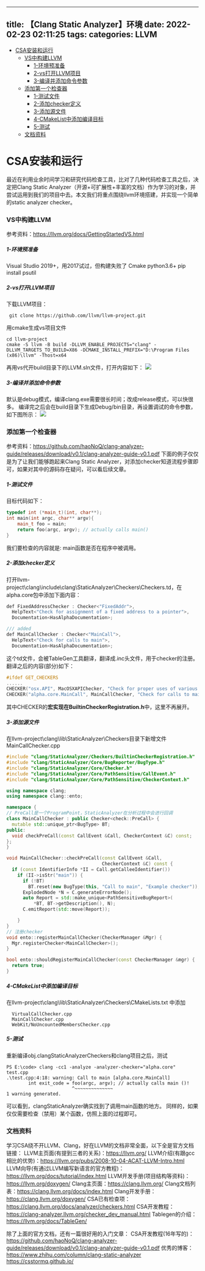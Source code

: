 
---
title: 【Clang Static Analyzer】环境 
date: 2022-02-23 02:11:25
tags:
categories: LLVM
---

- [CSA安装和运行](#CSA%E5%AE%89%E8%A3%85%E5%92%8C%E8%BF%90%E8%A1%8C)
    - [VS中构建LLVM](#VS%E4%B8%AD%E6%9E%84%E5%BB%BALLVM)
        - [1-环境预准备](#1-%E7%8E%AF%E5%A2%83%E9%A2%84%E5%87%86%E5%A4%87)
        - [2-vs打开LLVM项目](#2-vs%E6%89%93%E5%BC%80LLVM%E9%A1%B9%E7%9B%AE)
        - [3-编译并添加命令参数](#3-%E7%BC%96%E8%AF%91%E5%B9%B6%E6%B7%BB%E5%8A%A0%E5%91%BD%E4%BB%A4%E5%8F%82%E6%95%B0)
    - [添加第一个检查器](#%E6%B7%BB%E5%8A%A0%E7%AC%AC%E4%B8%80%E4%B8%AA%E6%A3%80%E6%9F%A5%E5%99%A8)
        - [1-测试文件](#1-%E6%B5%8B%E8%AF%95%E6%96%87%E4%BB%B6)
        - [2-添加checker定义](#2-%E6%B7%BB%E5%8A%A0checker%E5%AE%9A%E4%B9%89)
        - [3-添加源文件](#3-%E6%B7%BB%E5%8A%A0%E6%BA%90%E6%96%87%E4%BB%B6)
        - [4-CMakeList中添加编译目标](#4-CMakeList%E4%B8%AD%E6%B7%BB%E5%8A%A0%E7%BC%96%E8%AF%91%E7%9B%AE%E6%A0%87)
        - [5-测试](#5-%E6%B5%8B%E8%AF%95)
    - [文档资料](#%E6%96%87%E6%A1%A3%E8%B5%84%E6%96%99)
      
# CSA安装和运行
最近在利用业余时间学习和研究代码检查工具，比对了几种代码检查工具之后，决定把Clang Static Analyzer（开源+可扩展性+丰富的文档）作为学习的对象，并尝试运用到我们的项目中去。本文我们将重点围绕llvm环境搭建，并实现一个简单的static analyzer checker。

### VS中构建LLVM
参考资料：https://llvm.org/docs/GettingStartedVS.html
##### 1-环境预准备
 Visual Studio 2019+，用2017试过，但构建失败了
 Cmake
 python3.6+
 pip install psutil
##### 2-vs打开LLVM项目
 下载LLVM项目：
 ```shell
  git clone https://github.com/llvm/llvm-project.git
 ```
 用cmake生成vs项目文件
```shell
cd llvm-project
cmake -S llvm -B build -DLLVM_ENABLE_PROJECTS="clang" -DLLVM_TARGETS_TO_BUILD=X86 -DCMAKE_INSTALL_PREFIX="D:\Program Files (x86)\llvm" -Thost=x64
```
再用vs代开build目录下的LLVM.sln文件，打开内容如下：
![](Images\LLVM_vs.png)

##### 3-编译并添加命令参数
默认是debug模式，编译clang.exe需要很长时间；改成release模式，可以快很多。
编译完之后会在build目录下生成Debug/bin目录，再设置调试的命令参数，如下图所示：
![](Images\llvm_compile.png)

### 添加第一个检查器
参考资料：https://github.com/haoNoQ/clang-analyzer-guide/releases/download/v0.1/clang-analyzer-guide-v0.1.pdf
下面的例子仅仅是为了让我们能够跑起来Clang Static Analyzer，对添加checker知道流程步骤即可，如果对其中的源码存在疑问，可以看后续文章。

##### 1-测试文件
目标代码如下：
```c++
typedef int (*main_t)(int, char**);
int main(int argc, char** argv){
    main_t foo = main;
    return foo(argc, argv); // actually calls main()
}
```
我们要检查的内容就是: main函数是否在程序中被调用。

##### 2-添加checker定义
打开llvm-project\clang\include\clang\StaticAnalyzer\Checkers\Checkers.td，在alpha.core包中添加下面内容：
```C++
def FixedAddressChecker : Checker<"FixedAddr">,
  HelpText<"Check for assignment of a fixed address to a pointer">,
  Documentation<HasAlphaDocumentation>;

/// added
def MainCallChecker : Checker<"MainCall">,
  HelpText<"Check for calls to main">,
  Documentation<HasAlphaDocumentation>;
```
这个td文件，会被TableGen工具翻译，翻译成.inc头文件，用于checker的注册。
翻译之后的内容(部分)如下：
```c++
#ifdef GET_CHECKERS
......
CHECKER("osx.API", MacOSXAPIChecker, "Check for proper uses of various Apple APIs", "https://clang-analyzer.llvm.org/available_checks.html#osx.API", false)
CHECKER("alpha.core.MainCall", MainCallChecker, "Check for calls to main", "https://clang-analyzer.llvm.org/alpha_checks.html#alpha.core.MainCall", false)
```
其中CHECKER的**宏实现在BuiltinCheckerRegistration.h**中，这里不再展开。

##### 3-添加源文件
在llvm-project\clang\lib\StaticAnalyzer\Checkers目录下新增文件MainCallChecker.cpp
```c++
#include "clang/StaticAnalyzer/Checkers/BuiltinCheckerRegistration.h"
#include "clang/StaticAnalyzer/Core/BugReporter/BugType.h"
#include "clang/StaticAnalyzer/Core/Checker.h"
#include "clang/StaticAnalyzer/Core/PathSensitive/CallEvent.h"
#include "clang/StaticAnalyzer/Core/PathSensitive/CheckerContext.h"

using namespace clang;
using namespace clang::ento;

namespace {
// PreCall是一个ProgramPoint，StaticAnalyzer在分析过程中会进行回调
class MainCallChecker : public Checker<check::PreCall> {
  mutable std::unique_ptr<BugType> BT;
public:
  void checkPreCall(const CallEvent &Call, CheckerContext &C) const;
};
}

void MainCallChecker::checkPreCall(const CallEvent &Call,
                                   CheckerContext &C) const {
  if (const IdentifierInfo *II = Call.getCalleeIdentifier())
    if (II->isStr("main")) {
      if (!BT) 
        BT.reset(new BugType(this, "Call to main", "Example checker"));
      ExplodedNode *N = C.generateErrorNode();
      auto Report = std::make_unique<PathSensitiveBugReport>(
          *BT, BT->getDescription(), N);
      C.emitReport(std::move(Report));

    }
}
// 注册checker
void ento::registerMainCallChecker(CheckerManager &Mgr) {
  Mgr.registerChecker<MainCallChecker>();
}

bool ento::shouldRegisterMainCallChecker(const CheckerManager &mgr) {
  return true;
}
```
##### 4-CMakeList中添加编译目标
在llvm-project\clang\lib\StaticAnalyzer\Checkers\CMakeLists.txt 中添加
```shell
  VirtualCallChecker.cpp
  MainCallChecker.cpp
  WebKit/NoUncountedMembersChecker.cpp
```
##### 5-测试
重新编译obj.clangStaticAnalyzerCheckers和clang项目之后，测试
```shell
PS E:\code> clang -cc1 -analyze -analyzer-checker="alpha.core" test.cpp
.\test.cpp:4:18: warning: Call to main [alpha.core.MainCall]
        int exit_code = foo(argc, argv); // actually calls main ()!
                        ^~~~~~~~~~~~~~~
1 warning generated.
```
可以看到，clangStaticAnalyzer确实找到了调用main函数的地方。
同样的，如果仅仅需要检查（禁用）某个函数，仿照上面的过程即可。

### 文档资料
学习CSA绕不开LLVM、Clang，好在LLVM的文档非常全面，以下全是官方文档链接：
LLVM主页面(有提到三者的关系)：https://llvm.org/
LLVM介绍(有跟gcc相比的优势)：https://llvm.org/pubs/2008-10-04-ACAT-LLVM-Intro.html
LLVM向导(有通过LLVM编写新语言的官方教程)：https://llvm.org/docs/tutorial/index.html
LLVM开发手册(项目结构等资料)：https://llvm.org/doxygen/
Clang主页面：https://clang.llvm.org/
Clang文档列表：https://clang.llvm.org/docs/index.html
Clang开发手册：https://clang.llvm.org/doxygen/
CSA已有检查项：https://clang.llvm.org/docs/analyzer/checkers.html
CSA开发教程：https://clang-analyzer.llvm.org/checker_dev_manual.html
Tablegen的介绍：https://llvm.org/docs/TableGen/

除了上面的官方文档，还有一篇很好用的入门文章：
CSA开发教程(16年写的)：https://github.com/haoNoQ/clang-analyzer-guide/releases/download/v0.1/clang-analyzer-guide-v0.1.pdf
优秀的博客：
https://www.zhihu.com/column/clang-static-analyzer
https://csstormq.github.io/